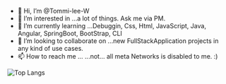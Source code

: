 - 👋 Hi, I’m @Tommi-lee-W
- 👀 I’m interested in ...a lot of things. Ask me via PM.
- 🌱 I’m currently learning ...Debuggin, Css, Html, JavaScript, Java, Angular, SpringBoot, BootStrap, CLI
- 💞️ I’m looking to collaborate on ...new FullStackApplication projects in any kind of use cases.
- 📫 How to reach me ... ...not... all meta Networks is disabled to me. :)

![Top Langs](https://github-readme-stats.vercel.app/api/top-langs/?username=Tommi-lee-W&layout=compact)
